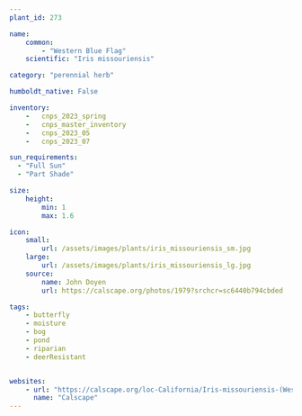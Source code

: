 ```yaml
---
plant_id: 273

name: 
    common:  
        - "Western Blue Flag" 
    scientific: "Iris missouriensis"  

category: "perennial herb"

humboldt_native: False

inventory: 
    -   cnps_2023_spring
    -   cnps_master_inventory
    -   cnps_2023_05 
    -   cnps_2023_07 

sun_requirements:
  - "Full Sun"
  - "Part Shade"

size:
    height: 
        min: 1
        max: 1.6

icon:
    small: 
        url: /assets/images/plants/iris_missouriensis_sm.jpg
    large:
        url: /assets/images/plants/iris_missouriensis_lg.jpg
    source: 
        name: John Doyen 
        url: https://calscape.org/photos/1979?srchcr=sc6440b794cbded

tags:
    - butterfly
    - moisture
    - bog
    - pond
    - riparian
    - deerResistant


websites: 
    - url: "https://calscape.org/loc-California/Iris-missouriensis-(Western-Blue-Flag)?srchcr=sc5fc65586d2e3f"
      name: "Calscape"
---
```



